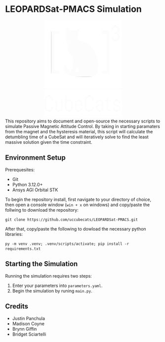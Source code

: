 # LEOPARDSat-PMACS Simulation
<div style="width: 50%; margin-left: auto; margin-right: auto;">
    <img src="imgs/CubeCats_Logo.png" alt="CubeCats Logo">
    <img src="imgs/CubeCats_Words.png" alt="CubeCats">
</div>
This repository aims to document and open-source the necessary scripts to simulate Passive Magnetic Attitude Control.  By taking in starting paramaters from the magnet and the hysteresis material, this script will calculate the detumbling time of a CubeSat and will iteratively solve to find the least massive solution given the time constraint.

## Environment Setup
Prerequesites:
- Git
- Python 3.12.0+
- Ansys AGI Orbital STK

To begin the repository install, first navigate to your directory of choice, then open a console window (`win + x` on windows) and copy/paste the follwing to download the repository:
```
git clone https://github.com/uccubecats/LEOPARDSat-PMACS.git
```
After that, copy/paste the following to dowload the necessary python libraries:
```
py -m venv .venv; .venv/scripts/activate; pip install -r requirements.txt
```

## Starting the Simulation
Running the simulation requires two steps:
1. Enter your parameters into `parameters.yaml`.
1. Begin the simulation by runing `main.py`.

## Credits
- Justin Panchula
- Madison Coyne
- Brynn Giffin
- Bridget Sciartelli